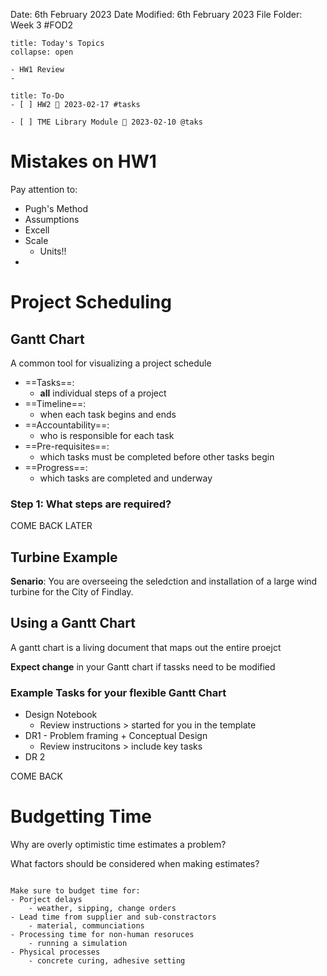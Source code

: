 Date: 6th February 2023
Date Modified: 6th February 2023
File Folder: Week 3
#FOD2

```ad-abstract
title: Today's Topics
collapse: open

- HW1 Review
- 

```


```ad-important
title: To-Do
- [ ] HW2 📅 2023-02-17 #tasks
      
- [ ] TME Library Module 📅 2023-02-10 @taks
```


# Mistakes on HW1

Pay attention to:

- Pugh's Method
- Assumptions
- Excell
- Scale
	- Units!!
- 

# Project Scheduling


## Gantt Chart

A common tool for visualizing a project schedule

- ==Tasks==: 
	- **all** individual steps of a project
- ==Timeline==: 
	- when each task begins and ends
- ==Accountability==: 
	- who is responsible for each task
- ==Pre-requisites==: 
	- which tasks must be completed before other tasks begin
- ==Progress==: 
	- which tasks are completed and underway

### Step 1: What steps are required?

COME BACK LATER

## Turbine Example

**Senario**: You are overseeing the seledction and installation of a large wind turbine for the City of Findlay.

## Using a Gantt Chart

A gantt chart is a living document that maps out the entire proejct

**Expect change** in your Gantt chart if tassks need to be modified

### Example Tasks for your flexible Gantt Chart

- Design Notebook
	- Review instructions > started for you in the template
- DR1 - Problem framing + Conceptual Design
	- Review instrucitons > include key tasks
- DR 2

COME BACK

# Budgetting Time

Why are overly optimistic time estimates a problem?

What factors should be considered when making estimates?

```ad-important

Make sure to budget time for:
- Porject delays
	- weather, sipping, change orders
- Lead time from supplier and sub-constractors
	- material, communciations
- Processing time for non-human resoruces
	- running a simulation
- Physical processes
	- concrete curing, adhesive setting
```




